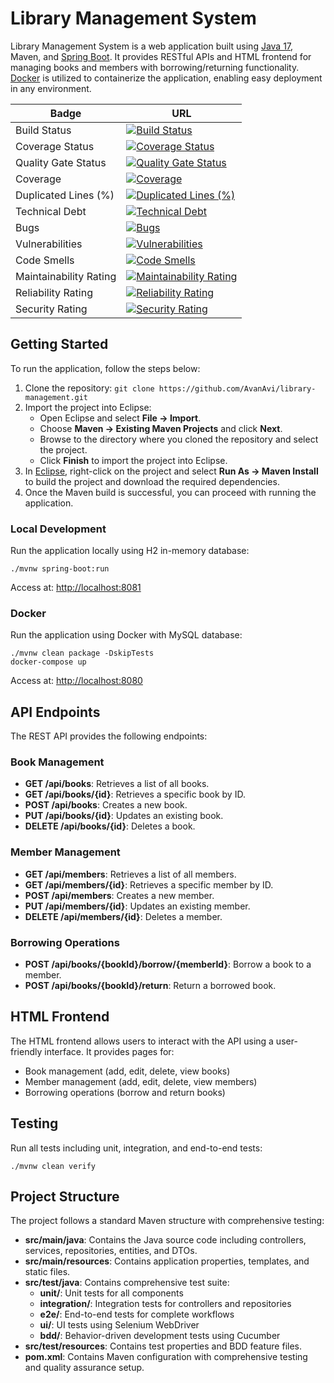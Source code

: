 <h1>Library Management System</h1>

<p>Library Management System is a web application built using <a href="https://www.oracle.com/java/technologies/javase/jdk17-archive-downloads.html" target="_blank">Java 17</a>, Maven, and <a href="https://spring.io/projects/spring-boot" target="_blank">Spring Boot</a>. It provides RESTful APIs and HTML frontend for managing books and members with borrowing/returning functionality. <a href="https://www.docker.com/products/docker-desktop/" target="_blank">Docker</a> is utilized to containerize the application, enabling easy deployment in any environment.</p>

| Badge | URL |
|-------|-----|
| Build Status | [![Build Status](https://github.com/AvanAvi/library-management/actions/workflows/maven.yml/badge.svg)](https://github.com/AvanAvi/library-management/actions) |
| Coverage Status | [![Coverage Status](https://coveralls.io/repos/github/AvanAvi/library-management/badge.svg)](https://coveralls.io/github/AvanAvi/library-management) |
| Quality Gate Status | [![Quality Gate Status](https://sonarcloud.io/api/project_badges/measure?project=AvanAvi_library-management&metric=alert_status)](https://sonarcloud.io/summary/new_code?id=AvanAvi_library-management) |
| Coverage | [![Coverage](https://sonarcloud.io/api/project_badges/measure?project=AvanAvi_library-management&metric=coverage)](https://sonarcloud.io/summary/new_code?id=AvanAvi_library-management) |
| Duplicated Lines (%) | [![Duplicated Lines (%)](https://sonarcloud.io/api/project_badges/measure?project=AvanAvi_library-management&metric=duplicated_lines_density)](https://sonarcloud.io/summary/new_code?id=AvanAvi_library-management) |
| Technical Debt | [![Technical Debt](https://sonarcloud.io/api/project_badges/measure?project=AvanAvi_library-management&metric=sqale_index)](https://sonarcloud.io/summary/new_code?id=AvanAvi_library-management) |
| Bugs | [![Bugs](https://sonarcloud.io/api/project_badges/measure?project=AvanAvi_library-management&metric=bugs)](https://sonarcloud.io/summary/new_code?id=AvanAvi_library-management) |
| Vulnerabilities | [![Vulnerabilities](https://sonarcloud.io/api/project_badges/measure?project=AvanAvi_library-management&metric=vulnerabilities)](https://sonarcloud.io/summary/new_code?id=AvanAvi_library-management) |
| Code Smells | [![Code Smells](https://sonarcloud.io/api/project_badges/measure?project=AvanAvi_library-management&metric=code_smells)](https://sonarcloud.io/summary/new_code?id=AvanAvi_library-management) |
| Maintainability Rating | [![Maintainability Rating](https://sonarcloud.io/api/project_badges/measure?project=AvanAvi_library-management&metric=sqale_rating)](https://sonarcloud.io/summary/new_code?id=AvanAvi_library-management) |
| Reliability Rating | [![Reliability Rating](https://sonarcloud.io/api/project_badges/measure?project=AvanAvi_library-management&metric=reliability_rating)](https://sonarcloud.io/summary/new_code?id=AvanAvi_library-management) |
| Security Rating | [![Security Rating](https://sonarcloud.io/api/project_badges/measure?project=AvanAvi_library-management&metric=security_rating)](https://sonarcloud.io/summary/new_code?id=AvanAvi_library-management) |

<h2>Getting Started</h2>

<p>To run the application, follow the steps below:</p>

<ol>
  <li>Clone the repository: <code>git clone https://github.com/AvanAvi/library-management.git</code></li>
  <li>Import the project into Eclipse:
    <ul>
      <li>Open Eclipse and select <strong>File -> Import</strong>.</li>
      <li>Choose <strong>Maven -> Existing Maven Projects</strong> and click <strong>Next</strong>.</li>
      <li>Browse to the directory where you cloned the repository and select the project.</li>
      <li>Click <strong>Finish</strong> to import the project into Eclipse.</li>
    </ul>
  </li>
  <li>In <a href="https://www.eclipse.org/downloads/packages/" target="_blank">Eclipse</a>, right-click on the project and select <strong>Run As -> Maven Install</strong> to build the project and download the required dependencies.</li>
  <li>Once the Maven build is successful, you can proceed with running the application.</li>
</ol>

<h3>Local Development</h3>
<p>Run the application locally using H2 in-memory database:</p>
<pre><code>./mvnw spring-boot:run</code></pre>
<p>Access at: <a href="http://localhost:8081" target="_blank">http://localhost:8081</a></p>

<h3>Docker</h3>
<p>Run the application using Docker with MySQL database:</p>
<pre><code>./mvnw clean package -DskipTests
docker-compose up</code></pre>
<p>Access at: <a href="http://localhost:8080" target="_blank">http://localhost:8080</a></p>

<h2>API Endpoints</h2>

<p>The REST API provides the following endpoints:</p>

<h3>Book Management</h3>
<ul>
  <li><strong>GET /api/books</strong>: Retrieves a list of all books.</li>
  <li><strong>GET /api/books/{id}</strong>: Retrieves a specific book by ID.</li>
  <li><strong>POST /api/books</strong>: Creates a new book.</li>
  <li><strong>PUT /api/books/{id}</strong>: Updates an existing book.</li>
  <li><strong>DELETE /api/books/{id}</strong>: Deletes a book.</li>
</ul>

<h3>Member Management</h3>
<ul>
  <li><strong>GET /api/members</strong>: Retrieves a list of all members.</li>
  <li><strong>GET /api/members/{id}</strong>: Retrieves a specific member by ID.</li>
  <li><strong>POST /api/members</strong>: Creates a new member.</li>
  <li><strong>PUT /api/members/{id}</strong>: Updates an existing member.</li>
  <li><strong>DELETE /api/members/{id}</strong>: Deletes a member.</li>
</ul>

<h3>Borrowing Operations</h3>
<ul>
  <li><strong>POST /api/books/{bookId}/borrow/{memberId}</strong>: Borrow a book to a member.</li>
  <li><strong>POST /api/books/{bookId}/return</strong>: Return a borrowed book.</li>
</ul>

<h2>HTML Frontend</h2>

<p>The HTML frontend allows users to interact with the API using a user-friendly interface. It provides pages for:</p>
<ul>
  <li>Book management (add, edit, delete, view books)</li>
  <li>Member management (add, edit, delete, view members)</li>
  <li>Borrowing operations (borrow and return books)</li>
</ul>

<h2>Testing</h2>

<p>Run all tests including unit, integration, and end-to-end tests:</p>
<pre><code>./mvnw clean verify</code></pre>

<h2>Project Structure</h2>

<p>The project follows a standard Maven structure with comprehensive testing:</p>

<ul>
    <li><strong>src/main/java</strong>: Contains the Java source code including controllers, services, repositories, entities, and DTOs.</li>
    <li><strong>src/main/resources</strong>: Contains application properties, templates, and static files.</li>
    <li><strong>src/test/java</strong>: Contains comprehensive test suite:
      <ul>
        <li><strong>unit/</strong>: Unit tests for all components</li>
        <li><strong>integration/</strong>: Integration tests for controllers and repositories</li>
        <li><strong>e2e/</strong>: End-to-end tests for complete workflows</li>
        <li><strong>ui/</strong>: UI tests using Selenium WebDriver</li>
        <li><strong>bdd/</strong>: Behavior-driven development tests using Cucumber</li>
      </ul>
    </li>
    <li><strong>src/test/resources</strong>: Contains test properties and BDD feature files.</li>
    <li><strong>pom.xml</strong>: Contains Maven configuration with comprehensive testing and quality assurance setup.</li>
</ul>